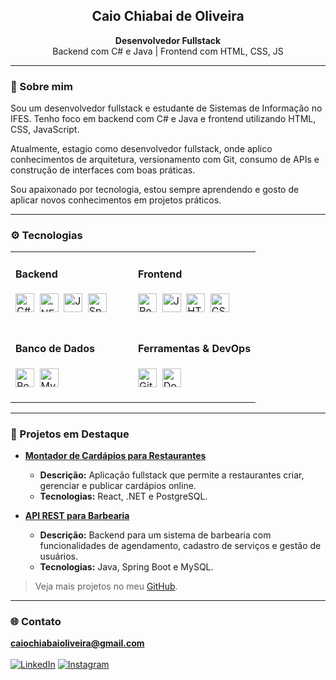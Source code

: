 <h2 align="center">Caio Chiabai de Oliveira</h2>

<p align="center">
   <strong>Desenvolvedor Fullstack</strong> <br>
   Backend com C# e Java | Frontend com HTML, CSS, JS
</p>

---

### 👋 Sobre mim

Sou um desenvolvedor fullstack e estudante de Sistemas de Informação no IFES. Tenho foco em backend com C# e Java e frontend utilizando HTML, CSS, JavaScript.

Atualmente, estagio como desenvolvedor fullstack, onde aplico conhecimentos de arquitetura, versionamento com Git, consumo de APIs e construção de interfaces com boas práticas.

Sou apaixonado por tecnologia, estou sempre aprendendo e gosto de aplicar novos conhecimentos em projetos práticos.

---

### ⚙️ Tecnologias

<table width="100%">
  <tr>
    <td width="50%" valign="top">
      <h4 align="left">Backend</h4>
      <p>
        <img src="https://cdn.jsdelivr.net/gh/devicons/devicon/icons/csharp/csharp-original.svg" height="30" alt="C#" title="C#" />&nbsp;
        <img src="https://cdn.jsdelivr.net/gh/devicons/devicon/icons/dot-net/dot-net-original.svg" height="30" alt=".NET" title=".NET" />&nbsp;
        <img src="https://cdn.jsdelivr.net/gh/devicons/devicon/icons/java/java-original.svg" height="30" alt="Java" title="Java" />&nbsp;
        <img src="https://cdn.jsdelivr.net/gh/devicons/devicon/icons/spring/spring-original.svg" height="30" alt="Spring Boot" title="Spring Boot" />&nbsp;
      </p>
    </td>
    <td width="50%" valign="top">
      <h4 align="left">Frontend</h4>
      <p>
        <img src="https://cdn.jsdelivr.net/gh/devicons/devicon/icons/react/react-original.svg" height="30" alt="React" title="React" />&nbsp;
        <img src="https://cdn.jsdelivr.net/gh/devicons/devicon/icons/javascript/javascript-original.svg" height="30" alt="JavaScript" title="JavaScript" />&nbsp;
        <img src="https://cdn.jsdelivr.net/gh/devicons/devicon/icons/html5/html5-original.svg" height="30" alt="HTML5" title="HTML5" />&nbsp;
        <img src="https://cdn.jsdelivr.net/gh/devicons/devicon/icons/css3/css3-original.svg" height="30" alt="CSS3" title="CSS3" />&nbsp;
      </p>
    </td>
  </tr>
  <tr>
    <td width="50%" valign="top">
      <h4 align="left">Banco de Dados</h4>
        <p>
          <img src="https://cdn.jsdelivr.net/gh/devicons/devicon/icons/postgresql/postgresql-original.svg" height="30" alt="PostgreSQL" title="PostgreSQL" />&nbsp;
          <img src="https://cdn.jsdelivr.net/gh/devicons/devicon/icons/mysql/mysql-original.svg" height="30" alt="MySQL" title="MySQL" />&nbsp;
        </p>
    </td>
    <td width="50%" valign="top">
      <h4 align="left">Ferramentas & DevOps</h4>
      <p>
        <img src="https://cdn.jsdelivr.net/gh/devicons/devicon/icons/git/git-original.svg" height="30" alt="Git" title="Git" />&nbsp;
        <img src="https://cdn.jsdelivr.net/gh/devicons/devicon/icons/docker/docker-original.svg" height="30" alt="Docker" title="Docker" />&nbsp;
      </p>
    </td>
  </tr>
</table>

---

### 🚀 Projetos em Destaque

- **[Montador de Cardápios para Restaurantes](https://github.com/CaioChiabai/montador-cardapio)**
    - **Descrição:** Aplicação fullstack que permite a restaurantes criar, gerenciar e publicar cardápios online.
    - **Tecnologias:** React, .NET e PostgreSQL.

-  **[API REST para Barbearia](https://github.com/CaioChiabai/Barbearia-with-Spring-Boot)**
    - **Descrição:** Backend para um sistema de barbearia com funcionalidades de agendamento, cadastro de serviços e gestão de usuários.
    - **Tecnologias:** Java, Spring Boot e MySQL.

> Veja mais projetos no meu [GitHub](https://github.com/CaioChiabai?tab=repositories).

---

### 🌐 Contato

<strong>caiochiabaioliveira@gmail.com</strong><br><br>
[![LinkedIn](https://img.shields.io/badge/LinkedIn-blue?logo=linkedin&style=for-the-badge)](https://www.linkedin.com/in/caiochiabai)  [![Instagram](https://img.shields.io/badge/Instagram-E4405F?logo=instagram&style=for-the-badge)](https://www.instagram.com/caio_chiabai/)
